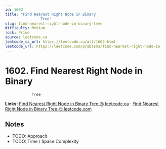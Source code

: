 ```yaml
--- 
id: 1602
title: "Find Nearest Right Node in Binary
                Tree"
slug: find-nearest-right-node-in-binary-tree
difficulty: Medium
lock: Prime
source: leetcode.ca
leetcode_ca_url: https://leetcode.ca/all/1602.html
leetcode_url: https://leetcode.com/problems/find-nearest-right-node-in-binary-tree/
---
```


# 1602. Find Nearest Right Node in Binary
                Tree

**Links:** [Find Nearest Right Node in Binary
                Tree @ leetcode.ca](https://leetcode.ca/all/1602.html) · [Find Nearest Right Node in Binary
                Tree @ leetcode.com](https://leetcode.com/problems/find-nearest-right-node-in-binary-tree/)

## Notes
- TODO: Approach
- TODO: Time / Space Complexity
